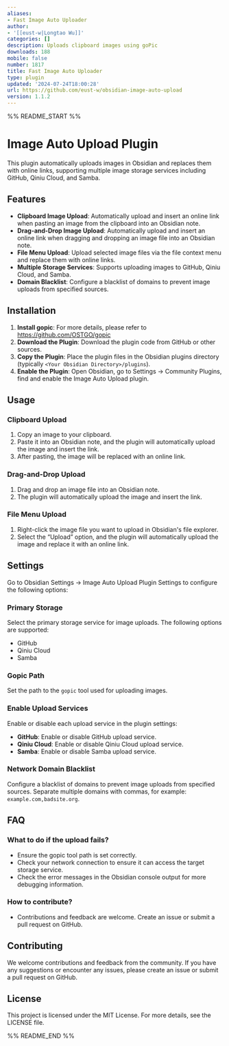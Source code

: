 ```yaml
---
aliases:
- Fast Image Auto Uploader
author:
- '[[eust-w|Longtao Wu]]'
categories: []
description: Uploads clipboard images using goPic
downloads: 188
mobile: false
number: 1817
title: Fast Image Auto Uploader
type: plugin
updated: '2024-07-24T18:00:28'
url: https://github.com/eust-w/obsidian-image-auto-upload
version: 1.1.2
---
```


%% README_START %%

# Image Auto Upload Plugin

This plugin automatically uploads images in Obsidian and replaces them with online links, supporting multiple image storage services including GitHub, Qiniu Cloud, and Samba.

## Features

- **Clipboard Image Upload**: Automatically upload and insert an online link when pasting an image from the clipboard into an Obsidian note.
- **Drag-and-Drop Image Upload**: Automatically upload and insert an online link when dragging and dropping an image file into an Obsidian note.
- **File Menu Upload**: Upload selected image files via the file context menu and replace them with online links.
- **Multiple Storage Services**: Supports uploading images to GitHub, Qiniu Cloud, and Samba.
- **Domain Blacklist**: Configure a blacklist of domains to prevent image uploads from specified sources.

## Installation

1. **Install gopic**: For more details, please refer to https://github.com/OSTGO/gopic
2. **Download the Plugin**: Download the plugin code from GitHub or other sources.
3. **Copy the Plugin**: Place the plugin files in the Obsidian plugins directory (typically `<Your Obsidian Directory>/plugins`).
4. **Enable the Plugin**: Open Obsidian, go to Settings -> Community Plugins, find and enable the Image Auto Upload plugin.

## Usage

### Clipboard Upload

1. Copy an image to your clipboard.
2. Paste it into an Obsidian note, and the plugin will automatically upload the image and insert the link.
3. After pasting, the image will be replaced with an online link.

### Drag-and-Drop Upload

1. Drag and drop an image file into an Obsidian note.
2. The plugin will automatically upload the image and insert the link.

### File Menu Upload

1. Right-click the image file you want to upload in Obsidian's file explorer.
2. Select the “Upload” option, and the plugin will automatically upload the image and replace it with an online link.

## Settings

Go to Obsidian Settings -> Image Auto Upload Plugin Settings to configure the following options:

### Primary Storage

Select the primary storage service for image uploads. The following options are supported:

- GitHub
- Qiniu Cloud
- Samba

### Gopic Path

Set the path to the `gopic` tool used for uploading images.

### Enable Upload Services

Enable or disable each upload service in the plugin settings:

- **GitHub**: Enable or disable GitHub upload service.
- **Qiniu Cloud**: Enable or disable Qiniu Cloud upload service.
- **Samba**: Enable or disable Samba upload service.

### Network Domain Blacklist

Configure a blacklist of domains to prevent image uploads from specified sources. Separate multiple domains with commas, for example: `example.com,badsite.org`.

## FAQ

### What to do if the upload fails?

- Ensure the gopic tool path is set correctly.
- Check your network connection to ensure it can access the target storage service.
- Check the error messages in the Obsidian console output for more debugging information.

### How to contribute?

- Contributions and feedback are welcome. Create an issue or submit a pull request on GitHub.

## Contributing

We welcome contributions and feedback from the community. If you have any suggestions or encounter any issues, please create an issue or submit a pull request on GitHub.

## License

This project is licensed under the MIT License. For more details, see the LICENSE file.


%% README_END %%